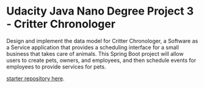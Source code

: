 # Udacity Java Nano Degree Project 3 - Critter Chronologer

Design and implement the data model for Critter Chronologer, a Software as a Service application that provides a scheduling interface for a small business that takes care of animals. This Spring Boot project will allow users to create pets, owners, and employees, and then schedule events for employees to provide services for pets.

[starter repository here](https://github.com/udacity/nd035-c3-data-stores-and-persistence-project-starter).
